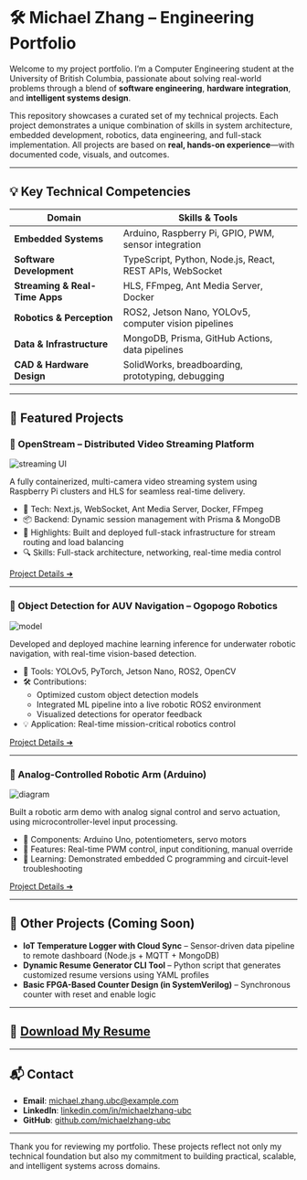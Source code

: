 # 🛠 Michael Zhang – Engineering Portfolio

Welcome to my project portfolio. I’m a Computer Engineering student at the University of British Columbia, passionate about solving real-world problems through a blend of **software engineering**, **hardware integration**, and **intelligent systems design**.

This repository showcases a curated set of my technical projects. Each project demonstrates a unique combination of skills in system architecture, embedded development, robotics, data engineering, and full-stack implementation. All projects are based on **real, hands-on experience**—with documented code, visuals, and outcomes.

---

## 💡 Key Technical Competencies

| Domain                | Skills & Tools                                                   |
|----------------------|------------------------------------------------------------------|
| **Embedded Systems** | Arduino, Raspberry Pi, GPIO, PWM, sensor integration             |
| **Software Development** | TypeScript, Python, Node.js, React, REST APIs, WebSocket    |
| **Streaming & Real-Time Apps** | HLS, FFmpeg, Ant Media Server, Docker                 |
| **Robotics & Perception** | ROS2, Jetson Nano, YOLOv5, computer vision pipelines       |
| **Data & Infrastructure** | MongoDB, Prisma, GitHub Actions, data pipelines           |
| **CAD & Hardware Design** | SolidWorks, breadboarding, prototyping, debugging          |

---

## 🚀 Featured Projects

### 📡 OpenStream – Distributed Video Streaming Platform
![streaming UI](projects/OpenStream-Video-Platform/images/stream_demo.jpg)

A fully containerized, multi-camera video streaming system using Raspberry Pi clusters and HLS for seamless real-time delivery.

- 🔧 Tech: Next.js, WebSocket, Ant Media Server, Docker, FFmpeg
- 📦 Backend: Dynamic session management with Prisma & MongoDB
- 🎯 Highlights: Built and deployed full-stack infrastructure for stream routing and load balancing
- 🔍 Skills: Full-stack architecture, networking, real-time media control

[Project Details ➜](projects/OpenStream-Video-Platform/description.md)

---

### 🎯 Object Detection for AUV Navigation – Ogopogo Robotics
![model](projects/Object-Detection-AUV/model_architecture.png)

Developed and deployed machine learning inference for underwater robotic navigation, with real-time vision-based detection.

- 🧠 Tools: YOLOv5, PyTorch, Jetson Nano, ROS2, OpenCV
- 🛠 Contributions:
  - Optimized custom object detection models
  - Integrated ML pipeline into a live robotic ROS2 environment
  - Visualized detections for operator feedback
- 💡 Application: Real-time mission-critical robotics control

[Project Details ➜](projects/Object-Detection-AUV/description.md)

---

### 🦾 Analog-Controlled Robotic Arm (Arduino)
![diagram](projects/Arduino-Robotics-Demos/wiring_diagram.png)

Built a robotic arm demo with analog signal control and servo actuation, using microcontroller-level input processing.

- 🔌 Components: Arduino Uno, potentiometers, servo motors
- 🔧 Features: Real-time PWM control, input conditioning, manual override
- 🧠 Learning: Demonstrated embedded C programming and circuit-level troubleshooting

[Project Details ➜](projects/Arduino-Robotics-Demos/description.md)

---

## 📂 Other Projects (Coming Soon)

- **IoT Temperature Logger with Cloud Sync** – Sensor-driven data pipeline to remote dashboard (Node.js + MQTT + MongoDB)
- **Dynamic Resume Generator CLI Tool** – Python script that generates customized resume versions using YAML profiles
- **Basic FPGA-Based Counter Design (in SystemVerilog)** – Synchronous counter with reset and enable logic

---

## 📄 [Download My Resume](resume.pdf)

---

## 📬 Contact

- **Email**: michael.zhang.ubc@example.com  
- **LinkedIn**: [linkedin.com/in/michaelzhang-ubc](https://linkedin.com/in/michaelzhang-ubc)  
- **GitHub**: [github.com/michaelzhang-ubc](https://github.com/michaelzhang-ubc)

---

Thank you for reviewing my portfolio. These projects reflect not only my technical foundation but also my commitment to building practical, scalable, and intelligent systems across domains.
